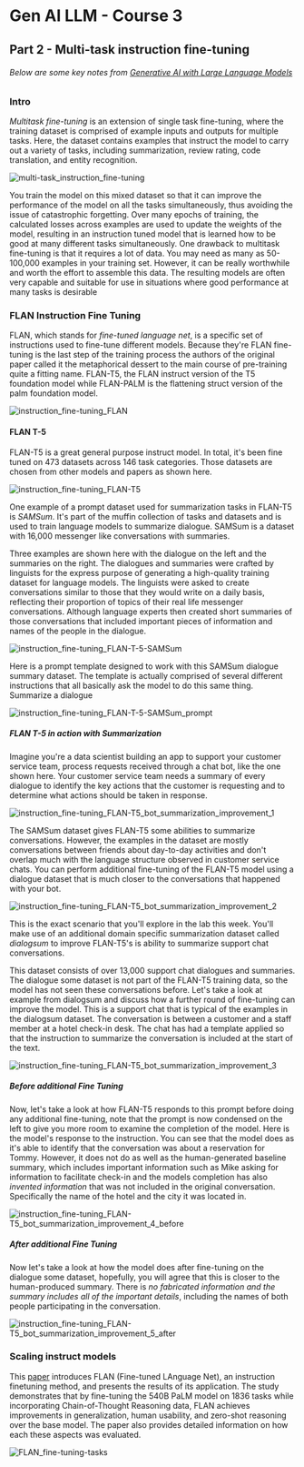 # Gen AI LLM - Course 3
## Part 2 - Multi-task instruction fine-tuning

###### Below are some key notes from [Generative AI with Large Language Models](https://www.coursera.org/learn/generative-ai-with-llms)


### Intro
*Multitask fine-tuning* is an extension of single task fine-tuning, where the training dataset is comprised of example inputs and outputs for multiple tasks. Here, the dataset contains examples that instruct the model to carry out a variety of tasks, including summarization, review rating, code translation, and entity recognition. 


![multi-task_instruction_fine-tuning](../../images/multi-task_instruction_fine-tuning.png)

You train the model on this mixed dataset so that it can improve the performance of the model on all the tasks simultaneously, thus avoiding the issue of catastrophic forgetting. Over many epochs of training, the calculated losses across examples are used to update the weights of the model, resulting in an instruction tuned model that is learned how to be good at many different tasks simultaneously. One drawback to multitask fine-tuning is that it requires a lot of data. You may need as many as 50-100,000 examples in your training set. However, it can be really worthwhile and worth the effort to assemble this data. The resulting models are often very capable and suitable for use in situations where good performance at many tasks is desirable


### FLAN Instruction Fine Tuning
FLAN, which stands for *fine-tuned language net*, is a specific set of instructions used to fine-tune different models. Because they're FLAN fine-tuning is the last step of the training process the authors of the original paper called it the metaphorical dessert to the main course of pre-training quite a fitting name. FLAN-T5, the FLAN instruct version of the T5 foundation model while FLAN-PALM is the flattening struct version of the palm foundation model. 

![instruction_fine-tuning_FLAN](../../images/instruction_fine-tuning_FLAN.png)


#### FLAN T-5
FLAN-T5 is a great general purpose instruct model. In total, it's been fine tuned on 473 datasets across 146 task categories. Those datasets are chosen from other models and papers as shown here.

![instruction_fine-tuning_FLAN-T5](../../images/instruction_fine-tuning_FLAN-T5.png)

One example of a prompt dataset used for summarization tasks in FLAN-T5 is *SAMSum*. It's part of the muffin collection of tasks and datasets and is used to train language models to summarize dialogue. SAMSum is a dataset with 16,000 messenger like conversations with summaries. 

Three examples are shown here with the dialogue on the left and the summaries on the right. The dialogues and summaries were crafted by linguists for the express purpose of generating a high-quality training dataset for language models. The linguists were asked to create conversations similar to those that they would write on a daily basis, reflecting their proportion of topics of their real life messenger conversations. Although language experts then created short summaries of those conversations that included important pieces of information and names of the people in the dialogue. 


![instruction_fine-tuning_FLAN-T-5-SAMSum](../../images/instruction_fine-tuning_FLAN-T-5-SAMSum.png)


Here is a prompt template designed to work with this SAMSum dialogue summary dataset. The template is actually comprised of several different instructions that all basically ask the model to do this same thing. Summarize a dialogue


![instruction_fine-tuning_FLAN-T-5-SAMSum_prompt](../../images/instruction_fine-tuning_FLAN-T-5-SAMSum_prompt.png)


##### FLAN T-5 in action with Summarization
Imagine you're a data scientist building an app to support your customer service team, process requests received through a chat bot, like the one shown here. Your customer service team needs a summary of every dialogue to identify the key actions that the customer is requesting and to determine what actions should be taken in response. 


![instruction_fine-tuning_FLAN-T5_bot_summarization_improvement_1](../../images/instruction_fine-tuning_FLAN-T5_bot_summarization_improvement_1.png)


The SAMSum dataset gives FLAN-T5 some abilities to summarize conversations. However, the examples in the dataset are mostly conversations between friends about day-to-day activities and don't overlap much with the language structure observed in customer service chats. You can perform additional fine-tuning of the FLAN-T5 model using a dialogue dataset that is much closer to the conversations that happened with your bot. 


![instruction_fine-tuning_FLAN-T5_bot_summarization_improvement_2](../../images/instruction_fine-tuning_FLAN-T5_bot_summarization_improvement_2.png)

This is the exact scenario that you'll explore in the lab this week. You'll make use of an additional domain specific summarization dataset called *dialogsum* to improve FLAN-T5's is ability to summarize support chat conversations. 

This dataset consists of over 13,000 support chat dialogues and summaries. The dialogue some dataset is not part of the FLAN-T5 training data, so the model has not seen these conversations before. Let's take a look at example from dialogsum and discuss how a further round of fine-tuning can improve the model. This is a support chat that is typical of the examples in the dialogsum dataset. The conversation is between a customer and a staff member at a hotel check-in desk. The chat has had a template applied so that the instruction to summarize the conversation is included at the start of the text.

![instruction_fine-tuning_FLAN-T5_bot_summarization_improvement_3](../../images/instruction_fine-tuning_FLAN-T5_bot_summarization_improvement_3.png)




##### Before additional Fine Tuning
Now, let's take a look at how FLAN-T5 responds to this prompt before doing any additional fine-tuning, note that the prompt is now condensed on the left to give you more room to examine the completion of the model. Here is the model's response to the instruction. 
You can see that the model does as it's able to identify that the conversation was about a reservation for Tommy. However, it does not do as well as the human-generated baseline summary, which includes important information such as Mike asking for information to facilitate check-in and the models completion has also *invented information* that was not included in the original conversation. Specifically the name of the hotel and the city it was located in.

![instruction_fine-tuning_FLAN-T5_bot_summarization_improvement_4_before](../../images/instruction_fine-tuning_FLAN-T5_bot_summarization_improvement_4_before.png)

##### After additional Fine Tuning
Now let's take a look at how the model does after fine-tuning on the dialogue some dataset, hopefully, you will agree that this is closer to the human-produced summary. There is *no fabricated information and the summary includes all of the important details*, including the names of both people participating in the conversation. 


![instruction_fine-tuning_FLAN-T5_bot_summarization_improvement_5_after](../../images/instruction_fine-tuning_FLAN-T5_bot_summarization_improvement_5_after.png)



### Scaling instruct models
This [paper](https://arxiv.org/abs/2210.11416) introduces FLAN (Fine-tuned LAnguage Net), an instruction finetuning method, and presents the results of its application. The study demonstrates that by fine-tuning the 540B PaLM model on 1836 tasks while incorporating Chain-of-Thought Reasoning data, FLAN achieves improvements in generalization, human usability, and zero-shot reasoning over the base model. The paper also provides detailed information on how each these aspects was evaluated.

![FLAN_fine-tuning-tasks](../../images/FLAN_fine-tuning-tasks.png)
